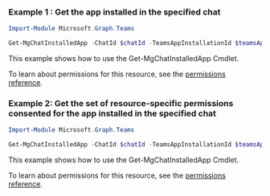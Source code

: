 ### Example 1 : Get the app installed in the specified chat

```powershellImport-Module Microsoft.Graph.Teams

Get-MgChatInstalledApp -ChatId $chatId -TeamsAppInstallationId $teamsAppInstallationId
```
This example shows how to use the Get-MgChatInstalledApp Cmdlet.
To learn about permissions for this resource, see the [permissions reference](/graph/permissions-reference).

### Example 2: Get the set of resource-specific permissions consented for the app installed in the specified chat

```powershellImport-Module Microsoft.Graph.Teams

Get-MgChatInstalledApp -ChatId $chatId -TeamsAppInstallationId $teamsAppInstallationId -Property "consentedPermissionSet,id"
```
This example shows how to use the Get-MgChatInstalledApp Cmdlet.
To learn about permissions for this resource, see the [permissions reference](/graph/permissions-reference).

